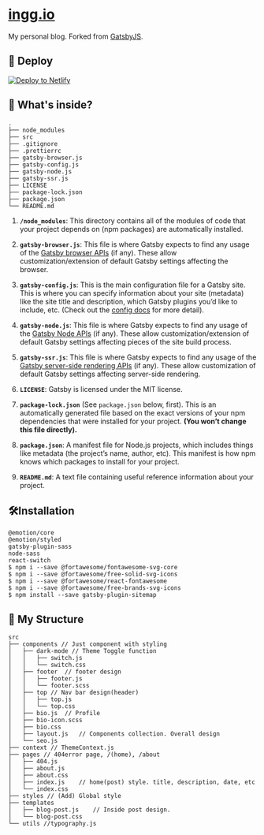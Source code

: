 # [ingg.io](https://ingg.io/)

My personal blog. Forked from [GatsbyJS](https://github.com/gatsbyjs/gatsby-starter-blog).

<!--
To develop locally, `gatsby develop`, then open `https://localhost:8000`

`http://localhost:8000/___graphql` This is a tool you can use to experiment with querying your data. -->

## 💫 Deploy

[![Deploy to Netlify](https://www.netlify.com/img/deploy/button.svg)](https://app.netlify.com/start/deploy?repository=https://github.com/gatsbyjs/gatsby-starter-blog)

## 🧐 What's inside?

    .
    ├── node_modules
    ├── src
    ├── .gitignore
    ├── .prettierrc
    ├── gatsby-browser.js
    ├── gatsby-config.js
    ├── gatsby-node.js
    ├── gatsby-ssr.js
    ├── LICENSE
    ├── package-lock.json
    ├── package.json
    └── README.md

1.  **`/node_modules`**: This directory contains all of the modules of code that your project depends on (npm packages) are automatically installed.

2.  **`gatsby-browser.js`**: This file is where Gatsby expects to find any usage of the [Gatsby browser APIs](https://www.gatsbyjs.org/docs/browser-apis/) (if any). These allow customization/extension of default Gatsby settings affecting the browser.

3.  **`gatsby-config.js`**: This is the main configuration file for a Gatsby site. This is where you can specify information about your site (metadata) like the site title and description, which Gatsby plugins you’d like to include, etc. (Check out the [config docs](https://www.gatsbyjs.org/docs/gatsby-config/) for more detail).

4.  **`gatsby-node.js`**: This file is where Gatsby expects to find any usage of the [Gatsby Node APIs](https://www.gatsbyjs.org/docs/node-apis/) (if any). These allow customization/extension of default Gatsby settings affecting pieces of the site build process.

5.  **`gatsby-ssr.js`**: This file is where Gatsby expects to find any usage of the [Gatsby server-side rendering APIs](https://www.gatsbyjs.org/docs/ssr-apis/) (if any). These allow customization of default Gatsby settings affecting server-side rendering.

6.  **`LICENSE`**: Gatsby is licensed under the MIT license.

7.  **`package-lock.json`** (See `package.json` below, first). This is an automatically generated file based on the exact versions of your npm dependencies that were installed for your project. **(You won’t change this file directly).**

8.  **`package.json`**: A manifest file for Node.js projects, which includes things like metadata (the project’s name, author, etc). This manifest is how npm knows which packages to install for your project.

9.  **`README.md`**: A text file containing useful reference information about your project.

## 🛠Installation

```
@emotion/core
@emotion/styled
gatsby-plugin-sass
node-sass
react-switch
$ npm i --save @fortawesome/fontawesome-svg-core
$ npm i --save @fortawesome/free-solid-svg-icons
$ npm i --save @fortawesome/react-fontawesome
$ npm i --save @fortawesome/free-brands-svg-icons
$ npm install --save gatsby-plugin-sitemap
```

## 📌 My Structure

```
src
├── components // Just component with styling
│   ├── dark-mode // Theme Toggle function
│   │   ├── switch.js
│   │   └── switch.css
│   ├── footer  // footer design
│   │   ├── footer.js
│   │   └── footer.scss
│   ├── top // Nav bar design(header)
│   │   ├── top.js
│   │   └── top.css
│   ├── bio.js  // Profile
│   ├── bio-icon.scss
│   ├── bio.css
│   ├── layout.js   // Components collection. Overall design
│   └── seo.js
├── context // ThemeContext.js
├── pages // 404error page, /(home), /about
│   ├── 404.js
│   ├── about.js
│   ├── about.css
│   ├── index.js    // home(post) style. title, description, date, etc
│   └── index.css
├── styles // (Add) Global style
├── templates
│   ├── blog-post.js    // Inside post design.
│   └── blog-post.css
└── utils //typography.js

```

<!-- Function : Scroll Button , Theme Toggle-->
